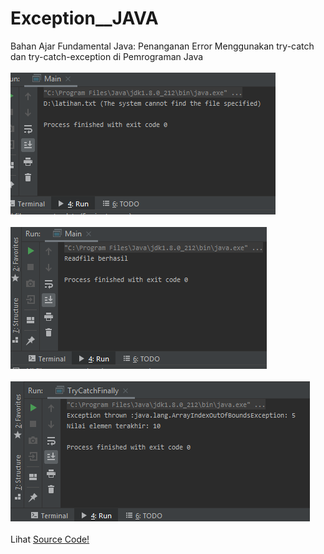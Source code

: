 # Exception__JAVA
Bahan Ajar Fundamental Java: Penanganan Error Menggunakan try-catch dan try-catch-exception di Pemrograman Java<br><br>
<img src="https://github.com/RizkyKhapidsyah/Exception__JAVA/blob/master/results/001_error.PNG"><br><br>
<img src="https://github.com/RizkyKhapidsyah/Exception__JAVA/blob/master/results/001_success.PNG"><br><br>
<img src="https://github.com/RizkyKhapidsyah/Exception__JAVA/blob/master/results/002.PNG"><br><br>
Lihat <a href="https://github.com/RizkyKhapidsyah/Exception__JAVA/tree/master/src/com/rizkykhapidsyah/javafundamental/exception">Source Code!</a>
